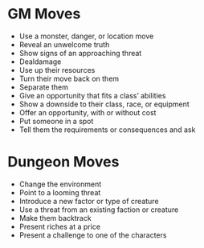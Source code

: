 # GM Moves

- Use a monster, danger, or location move
- Reveal an unwelcome truth
- Show signs of an approaching threat
- Dealdamage
- Use up their resources
- Turn their move back on them
- Separate them
- Give an opportunity that fits a class’ abilities
- Show a downside to their class, race, or equipment
- Offer an opportunity, with or without cost
- Put someone in a spot
- Tell them the requirements or consequences and ask

# Dungeon Moves

- Change the environment
- Point to a looming threat
- Introduce a new factor or type of creature
- Use a threat from an existing faction or creature
- Make them backtrack
- Present riches at a price
- Present a challenge to one of the characters
